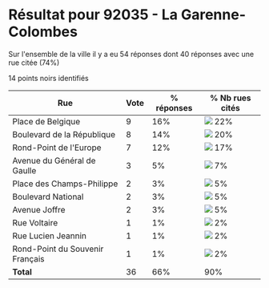 # Résultat pour 92035 - La Garenne-Colombes

Sur l'ensemble de la ville il y a eu 54 réponses dont 40 réponses avec une rue citée (74%)

14 points noirs identifiés

| Rue | Vote | % réponses | % Nb rues cités|
|-----|------|------------|----------------|
| Place de Belgique | 9 | 16% | <img src="../../img/bar_22.gif" />&nbsp;22%|
| Boulevard de la République | 8 | 14% | <img src="../../img/bar_20.gif" />&nbsp;20%|
| Rond-Point de l'Europe | 7 | 12% | <img src="../../img/bar_17.gif" />&nbsp;17%|
| Avenue du Général de Gaulle | 3 | 5% | <img src="../../img/bar_7.gif" />&nbsp;7%|
| Place des Champs-Philippe | 2 | 3% | <img src="../../img/bar_5.gif" />&nbsp;5%|
| Boulevard National | 2 | 3% | <img src="../../img/bar_5.gif" />&nbsp;5%|
| Avenue Joffre | 2 | 3% | <img src="../../img/bar_5.gif" />&nbsp;5%|
| Rue Voltaire | 1 | 1% | <img src="../../img/bar_2.gif" />&nbsp;2%|
| Rue Lucien Jeannin | 1 | 1% | <img src="../../img/bar_2.gif" />&nbsp;2%|
| Rond-Point du Souvenir Français | 1 | 1% | <img src="../../img/bar_2.gif" />&nbsp;2%|
| **Total** | 36 | 66% | 90%|
